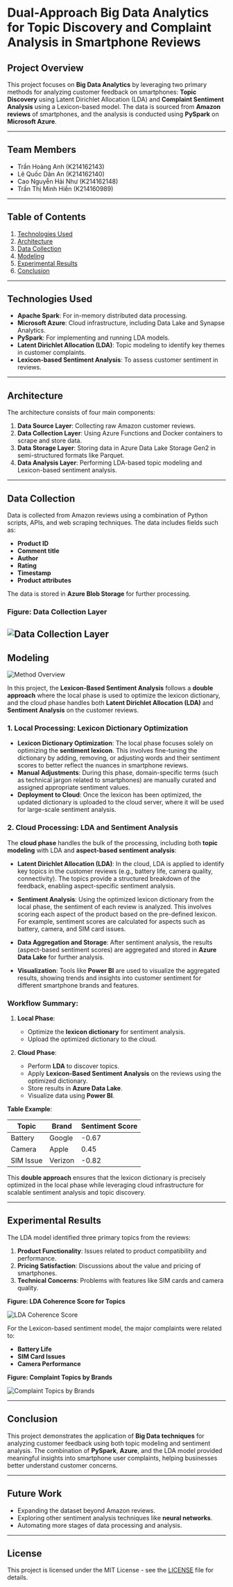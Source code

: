 # Dual-Approach Big Data Analytics for Topic Discovery and Complaint Analysis in Smartphone Reviews

## Project Overview

This project focuses on **Big Data Analytics** by leveraging two primary methods for analyzing customer feedback on smartphones: **Topic Discovery** using Latent Dirichlet Allocation (LDA) and **Complaint Sentiment Analysis** using a Lexicon-based model. The data is sourced from **Amazon reviews** of smartphones, and the analysis is conducted using **PySpark** on **Microsoft Azure**.

---

## Team Members
- Trần Hoàng Anh (K214162143)
- Lê Quốc Dân An (K214162140)
- Cao Nguyễn Hải Như (K214162148)
- Trần Thị Minh Hiền (K214160989)

---

## Table of Contents

1. [Technologies Used](#technologies-used)
2. [Architecture](#architecture)
3. [Data Collection](#data-collection)
4. [Modeling](#modeling)
5. [Experimental Results](#experimental-results)
6. [Conclusion](#conclusion)

---

## Technologies Used
- **Apache Spark**: For in-memory distributed data processing.
- **Microsoft Azure**: Cloud infrastructure, including Data Lake and Synapse Analytics.
- **PySpark**: For implementing and running LDA models.
- **Latent Dirichlet Allocation (LDA)**: Topic modeling to identify key themes in customer complaints.
- **Lexicon-based Sentiment Analysis**: To assess customer sentiment in reviews.

---

## Architecture

The architecture consists of four main components:
1. **Data Source Layer**: Collecting raw Amazon customer reviews.
2. **Data Collection Layer**: Using Azure Functions and Docker containers to scrape and store data.
3. **Data Storage Layer**: Storing data in Azure Data Lake Storage Gen2 in semi-structured formats like Parquet.
4. **Data Analysis Layer**: Performing LDA-based topic modeling and Lexicon-based sentiment analysis.



---

## Data Collection

Data is collected from Amazon reviews using a combination of Python scripts, APIs, and web scraping techniques. The data includes fields such as:
- **Product ID**
- **Comment title**
- **Author**
- **Rating**
- **Timestamp**
- **Product attributes**
  
The data is stored in **Azure Blob Storage** for further processing.

### Figure: Data Collection Layer

![Data Collection Layer](Images/Data_collection_layer.png)
---

## Modeling

![Method Overview](Images/Method_Overview.png)

In this project, the **Lexicon-Based Sentiment Analysis** follows a **double approach** where the local phase is used to optimize the lexicon dictionary, and the cloud phase handles both **Latent Dirichlet Allocation (LDA)** and **Sentiment Analysis** on the customer reviews.

### 1. Local Processing: Lexicon Dictionary Optimization

- **Lexicon Dictionary Optimization**: The local phase focuses solely on optimizing the **sentiment lexicon**. This involves fine-tuning the dictionary by adding, removing, or adjusting words and their sentiment scores to better reflect the nuances in smartphone reviews.
- **Manual Adjustments**: During this phase, domain-specific terms (such as technical jargon related to smartphones) are manually curated and assigned appropriate sentiment values.
- **Deployment to Cloud**: Once the lexicon has been optimized, the updated dictionary is uploaded to the cloud server, where it will be used for large-scale sentiment analysis.

### 2. Cloud Processing: LDA and Sentiment Analysis

The **cloud phase** handles the bulk of the processing, including both **topic modeling** with LDA and **aspect-based sentiment analysis**:

- **Latent Dirichlet Allocation (LDA)**: In the cloud, LDA is applied to identify key topics in the customer reviews (e.g., battery life, camera quality, connectivity). The topics provide a structured breakdown of the feedback, enabling aspect-specific sentiment analysis.
  
- **Sentiment Analysis**: Using the optimized lexicon dictionary from the local phase, the sentiment of each review is analyzed. This involves scoring each aspect of the product based on the pre-defined lexicon. For example, sentiment scores are calculated for aspects such as battery, camera, and SIM card issues.

- **Data Aggregation and Storage**: After sentiment analysis, the results (aspect-based sentiment scores) are aggregated and stored in **Azure Data Lake** for further analysis.

- **Visualization**: Tools like **Power BI** are used to visualize the aggregated results, showing trends and insights into customer sentiment for different smartphone brands and features.

### Workflow Summary:

1. **Local Phase**:
   - Optimize the **lexicon dictionary** for sentiment analysis.
   - Upload the optimized dictionary to the cloud.

2. **Cloud Phase**:
   - Perform **LDA** to discover topics.
   - Apply **Lexicon-Based Sentiment Analysis** on the reviews using the optimized dictionary.
   - Store results in **Azure Data Lake**.
   - Visualize data using **Power BI**.

**Table Example**:

| Topic      | Brand       | Sentiment Score |
|------------|-------------|-----------------|
| Battery    | Google      | -0.67           |
| Camera     | Apple       | 0.45            |
| SIM Issue  | Verizon     | -0.82           |

This **double approach** ensures that the lexicon dictionary is precisely optimized in the local phase while leveraging cloud infrastructure for scalable sentiment analysis and topic discovery.


---

## Experimental Results

The LDA model identified three primary topics from the reviews:
1. **Product Functionality**: Issues related to product compatibility and performance.
2. **Pricing Satisfaction**: Discussions about the value and pricing of smartphones.
3. **Technical Concerns**: Problems with features like SIM cards and camera quality.

**Figure: LDA Coherence Score for Topics**

![LDA Coherence Score](Images/Coherence_score.png)

For the Lexicon-based sentiment model, the major complaints were related to:
- **Battery Life**
- **SIM Card Issues**
- **Camera Performance**

**Figure: Complaint Topics by Brands**

![Complaint Topics by Brands](Images/Topic_Complaint_By_Brand.png)

---

## Conclusion

This project demonstrates the application of **Big Data techniques** for analyzing customer feedback using both topic modeling and sentiment analysis. The combination of **PySpark**, **Azure**, and the LDA model provided meaningful insights into smartphone user complaints, helping businesses better understand customer concerns.

---

## Future Work

- Expanding the dataset beyond Amazon reviews.
- Exploring other sentiment analysis techniques like **neural networks**.
- Automating more stages of data processing and analysis.

---

## License

This project is licensed under the MIT License - see the [LICENSE](LICENSE) file for details.
